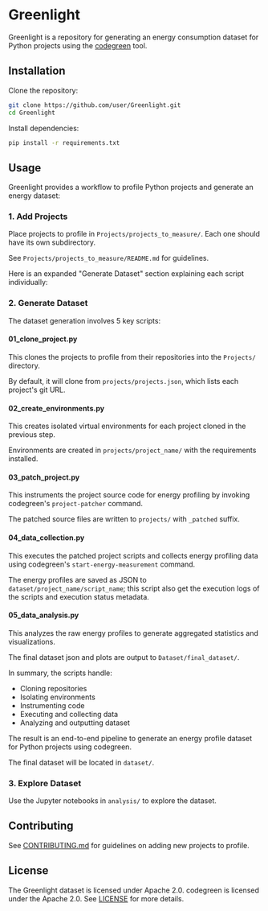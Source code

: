 # Greenlight

Greenlight is a repository for generating an energy consumption dataset for Python projects using the [codegreen](https://github.com/SMART-Dal/codegreen) tool.

## Installation

Clone the repository:

```bash
git clone https://github.com/user/Greenlight.git
cd Greenlight
```

Install dependencies:

```bash
pip install -r requirements.txt
```

## Usage

Greenlight provides a workflow to profile Python projects and generate an energy dataset:

### 1. Add Projects

Place projects to profile in `Projects/projects_to_measure/`. Each one should have its own subdirectory.

See `Projects/projects_to_measure/README.md` for guidelines.

Here is an expanded "Generate Dataset" section explaining each script individually:

### 2. Generate Dataset

The dataset generation involves 5 key scripts:

#### 01_clone_project.py

This clones the projects to profile from their repositories into the `Projects/` directory. 

By default, it will clone from `projects/projects.json`, which lists each project's git URL.

#### 02_create_environments.py

This creates isolated virtual environments for each project cloned in the previous step.

Environments are created in `projects/project_name/` with the requirements installed.

#### 03_patch_project.py 

This instruments the project source code for energy profiling by invoking codegreen's `project-patcher` command.

The patched source files are written to `projects/` with `_patched` suffix.

#### 04_data_collection.py

This executes the patched project scripts and collects energy profiling data using codegreen's `start-energy-measurement` command.

The energy profiles are saved as JSON to `dataset/project_name/script_name`; this script also get the execution logs of the scripts and execution status metadata.

#### 05_data_analysis.py

This analyzes the raw energy profiles to generate aggregated statistics and visualizations.

The final dataset json and plots are output to `Dataset/final_dataset/`.

In summary, the scripts handle:

- Cloning repositories 
- Isolating environments
- Instrumenting code
- Executing and collecting data
- Analyzing and outputting dataset

The result is an end-to-end pipeline to generate an energy profile dataset for Python projects using codegreen.

The final dataset will be located in `dataset/`.

### 3. Explore Dataset

Use the Jupyter notebooks in `analysis/` to explore the dataset.

## Contributing 

See [CONTRIBUTING.md](CONTRIBUTING.md) for guidelines on adding new projects to profile.

## License

The Greenlight dataset is licensed under Apache 2.0. codegreen is licensed under the Apache 2.0. See [LICENSE](https://github.com/SMART-Dal/codegreen/blob/main/LICENSE) for more details.
